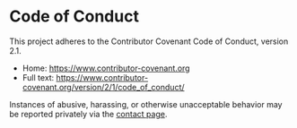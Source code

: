 # Code of Conduct

This project adheres to the Contributor Covenant Code of Conduct, version 2.1.

- Home: https://www.contributor-covenant.org
- Full text: https://www.contributor-covenant.org/version/2/1/code_of_conduct/

Instances of abusive, harassing, or otherwise unacceptable behavior may be reported privately via the [contact page](https://www.techspokes.com/contact/).
